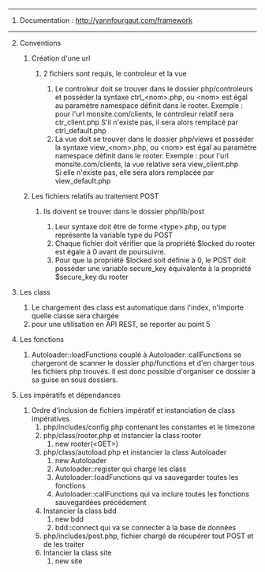 ----------------------

1. Documentation : http://yannfourgaut.com/framework

----------------------

2. Conventions

    1. Création d'une url

        1. 2 fichiers sont requis, le controleur et la vue

            1. Le controleur doit se trouver dans le dossier php/controleurs
               et posséder la syntaxe ctrl_\<nom\>.php, ou \<nom\> est égal au paramètre
               namespace définit dans le rooter.
               Exemple : pour l'url monsite.com/clients, le controleur relatif sera ctr_client.php
               S'il n'existe pas, il sera alors remplacé par ctrl_default.php
            2. La vue doit se trouver dans le dossier php/views
               et posséder la syntaxe view_\<nom\>.php, ou \<nom\> est égal au paramètre
               namespace définit dans le rooter.
               Exemple : pour l'url monsite.com/clients, la vue relative sera view_client.php   
               Si elle n'existe pas, elle sera alors remplacée par view_default.php

    2. Les fichiers relatifs au traitement POST   

        1. Ils doivent se trouver dans le dossier php/lib/post

            1. Leur syntaxe doit être de forme \<type\>.php, ou type représente la variable type du POST     
            2. Chaque fichier doit vérifier que la propriété $locked du rooter est égale à 0 avant de poursuivre.
            3. Pour que la propriété $locked soit définie à 0, le POST doit posséder une variable secure_key équivalente à la propriété $secure_key du rooter

3. Les class

    1. Le chargement des class est automatique dans l'index, n'importe quelle classe sera chargée
    2. pour une utilisation en API REST, se reporter au point 5

4. Les fonctions                

    1. Autoloader::loadFunctions couplé à Autoloader::callFunctions se chargeront de scanner le dossier php/functions et d'en charger tous les fichiers php trouvés. Il est donc possible d'organiser ce dossier à sa guise en sous dossiers.

5. Les impératifs et dépendances   

    1. Ordre d'inclusion de fichiers impératif et instanciation de class impératives
        1. php/includes/config.php contenant les constantes et le timezone
        2. php/class/rooter.php et instancier la class rooter
            1. new rooter(\<GET\>)
        3. php/class/autoload.php et instancier la class Autoloader
            1. new Autoloader
            2. Autoloader::register qui charge les class
            3. Autoloader::loadFunctions qui va sauvegarder toutes les fonctions
            4. Autoloader::callFunctions qui va inclure toutes les fonctions sauvegardées précédement
        4. Instancier la class bdd
            1. new bdd
            2. bdd::connect qui va se connecter à la base de données
        5. php/includes/post.php, fichier chargé de récupérer tout POST et de les traiter
        6. Intancier la class site
            1. new site               

